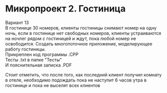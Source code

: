 # Микропроект 2. Гостиница
Вариант 13 \
В гостинице 30 номеров, клиенты гостиницы снимают номер на одну ночь, если в гостинице нет свободных номеров, клиенты устраиваются на ночлег рядом с гостиницей и ждут, пока любой номер не освободится. Создать многопоточное приложение, моделирующее работу гостиницы.  \
Прикреплен код программы .CPP\
Тесты .txt в папке "Тесты"\
И пояснительная записка .PDF 

Стоит отметить, что после того, как последний клиент получил комнату в отеле, необходимо подождать пока не наступит 6 часов утра в гостинице и пока не выселят всех клиентов
